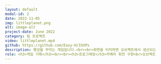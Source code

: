```yaml
---
layout: default
modal-id: 2
date: 2022-11-05
img: littleplanet.png
alt: image-alt
project-date: June 2022
category: 팀 프로젝트
video: littleplanet.mp4
github: https://github.com/Easy-H/IXXPs
description: 행성을 꾸미는 게임입니다.<br><br>화면을 터치하면 오브젝트에서 생산되는 재화를 획득할 수 있으며, 획득한 재화로 오브젝트를 구매하여 다시 재화를 생산하거나 행성을 꾸밉니다.<br><br>툰 쉐이더와 로우 폴리 모델을 사용하여 아기자기한 느끔을 주어 힐링을 줄 수 있는 게임으로 제작하였습니다.<br><br>2022년 게임인 해커톤에서 제작하여 5등을 수상하였습니다.
role: <h3>게임 기획</h3><br><br><h3>프로그래밍</h3>카메라 회전 구현<br>오브젝트 배치 구현<br>터치를 통한 재화 획득 구현
---
```

